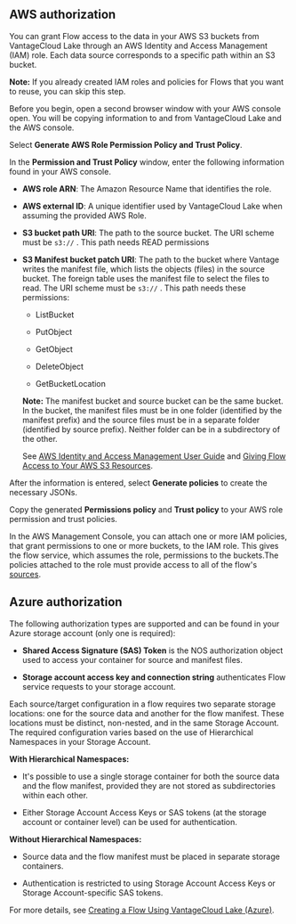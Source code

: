 ## AWS authorization


You can grant Flow access to the data in your AWS S3 buckets from VantageCloud Lake through an AWS Identity and Access Management (IAM) role. Each data source corresponds to a specific path within an S3 bucket.

**Note:** If you already created IAM roles and policies for Flows that you want to reuse, you can skip this step.

Before you begin, open a second browser window with your AWS console open. You will be copying information to and from VantageCloud Lake and the AWS console.

Select **Generate AWS Role Permission Policy and Trust Policy**.

In the **Permission and Trust Policy** window, enter the following information found in your AWS console.

-   **AWS role ARN**: The Amazon Resource Name that identifies the role.


-   **AWS external ID**: A unique identifier used by VantageCloud Lake when assuming the provided AWS Role.


-   **S3 bucket path URI**: The path to the source bucket. The URI scheme must be 
    `
    s3://
    `
  . This path needs READ permissions


-   **S3 Manifest bucket patch URI**: The path to the bucket where Vantage writes the manifest file, which lists the objects (files) in the source bucket. The foreign table uses the manifest file to select the files to read. The URI scheme must be 
    `
    s3://
    `
  . This path needs these permissions:

    -   ListBucket


    -   PutObject


    -   GetObject


    -   DeleteObject


    -   GetBucketLocation

    **Note:** The manifest bucket and source bucket can be the same bucket. In the bucket, the manifest files must be in one folder (identified by the manifest prefix) and the source files must be in a separate folder (identified by source prefix). Neither folder can be in a subdirectory of the other.

    See [AWS Identity and Access Management User Guide](https://docs.aws.amazon.com/IAM/latest/UserGuide) and [Giving Flow Access to Your AWS S3 Resources](https://docs.teradata.com/access/sources/dita/topic?dita:mapPath=phg1621910019905.ditamap&dita:ditavalPath=pny1626732985837.ditaval&dita:topicPath=opp1680103532746.dita).


After the information is entered, select **Generate policies** to create the necessary JSONs.

Copy the generated **Permissions policy** and **Trust policy** to your AWS role permission and trust policies.

In the AWS Management Console, you can attach one or more IAM policies, that grant permissions to one or more buckets, to the IAM role. This gives the flow service, which assumes the role, permissions to the buckets.The policies attached to the role must provide access to all of the flow's [sources](npn1691594431074.md).

## Azure authorization


The following authorization types are supported and can be found in your Azure storage account (only one is required):

-   **Shared Access Signature (SAS) Token** is the NOS authorization object used to access your container for source and manifest files.


-   **Storage account access key and connection string** authenticates Flow service requests to your storage account.


Each source/target configuration in a flow requires two separate storage locations: one for the source data and another for the flow manifest. These locations must be distinct, non-nested, and in the same Storage Account. The required configuration varies based on the use of Hierarchical Namespaces in your Storage Account.

**With Hierarchical Namespaces:**

-   It's possible to use a single storage container for both the source data and the flow manifest, provided they are not stored as subdirectories within each other.


-   Either Storage Account Access Keys or SAS tokens (at the storage account or container level) can be used for authentication.


**Without Hierarchical Namespaces:**

-   Source data and the flow manifest must be placed in separate storage containers.


-   Authentication is restricted to using Storage Account Access Keys or Storage Account-specific SAS tokens.


For more details, see [Creating a Flow Using VantageCloud Lake (Azure)](https://docs.teradata.com/access/sources/dita/topic?dita:topicPath=fhd1708636431287).

